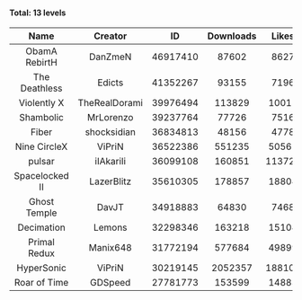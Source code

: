 #### Total: 13 levels

| Name | Creator | ID | Downloads | Likes |
|:---:|:---:|:---:|:---:|:---:|
| ObamA RebirtH | DanZmeN | 46917410 | 87602 | 8627
| The Deathless | Edicts | 41352267 | 93155 | 7196
| Violently X | TheRealDorami | 39976494 | 113829 | 10015
| Shambolic | MrLorenzo | 39237764 | 77726 | 7516
| Fiber | shocksidian | 36834813 | 48156 | 4778
| Nine CircleX | ViPriN | 36522386 | 551235 | 50561
| pulsar | iIAkariIi | 36099108 | 160851 | 113724
| Spacelocked II | LazerBlitz | 35610305 | 178857 | 18804
| Ghost Temple | DavJT | 34918883 | 64830 | 7468
| Decimation | Lemons | 32298346 | 163218 | 15104
| Primal Redux | Manix648 | 31772194 | 577684 | 49899
| HyperSonic | ViPriN | 30219145 | 2052357 | 188100
| Roar of Time | GDSpeed | 27781773 | 153599 | 14883
